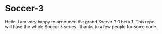 # Soccer-3
Hello, I am very happy to announce the grand Soccer 3.0 beta 1. This repo will have the whole Soccer 3 series. Thanks to a few people for some code. 
